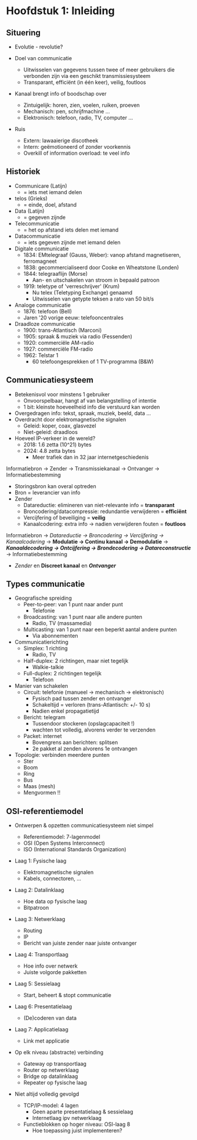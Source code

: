 # Hoofdstuk 1: Inleiding

## Situering

* Evolutie - revolutie?

* Doel van communicatie
    * Uitwisselen van gegevens tussen twee of meer gebruikers die verbonden zijn via een geschikt transmissiesysteem
    * Transparant, efficiënt (in één keer), veilig, foutloos

* Kanaal brengt info of boodschap over
    * Zintuigelijk: horen, zien, voelen, ruiken, proeven
    * Mechanisch: pen, schrijfmachine ...
    * Elektronisch: telefoon, radio, TV, computer ...

* Ruis
    * Extern: lawaaierige discotheek
    * Intern: geëmotioneerd of zonder voorkennis
    * Overkill of information overload: te veel info

## Historiek

* Communicare (Latijn)
    * = iets met iemand delen
* telos (Grieks)
    * = einde, doel, afstand
* Data (Latijn)
    * = gegeven zijnde
* Telecommunicatie
    * = het op afstand iets delen met iemand
* Datacommunicatie
    * = iets gegeven zijnde met iemand delen
* Digitale communicatie
    * 1834: EMtelegraaf (Gauss, Weber): vanop afstand magnetiseren, ferromagneet
    * 1838: gecommercialiseerd door Cooke en Wheatstone (Londen)
    * 1844: telegraaflijn (Morse)
        * Aan- en uitschakelen van stroom in bepaald patroon
    * 1919: teletype of 'verreschrijver' (Krum)
        * Nu telex (Teletyping Exchange) genaamd
        * Uitwisselen van getypte teksen a rato van 50 bit/s
* Analoge communicatie
    * 1876: telefoon (Bell)
    * Jaren '20 vorige eeuw: telefooncentrales
* Draadloze communicatie
    * 1900: trans-Atlantisch (Marconi)
    * 1905: spraak & muziek via radio (Fessenden)
    * 1920: commerciële AM-radio
    * 1927: commerciële FM-radio
    * 1962: Telstar 1
        * 60 telefoongesprekken of 1 TV-programma (B&W)

## Communicatiesysteem

* Betekenisvol voor minstens 1 gebruiker
    * Onvoorspelbaar, hangt af van belangstelling of intentie
    * 1 bit: kleinste hoeveelheid info die verstuurd kan worden
* Overgedragen info: tekst, spraak, muziek, beeld, data ...
* Overdracht door elektromagnetische signalen
    * Geleid: koper, coax, glasvezel
    * Niet-geleid: draadloos
* Hoeveel IP-verkeer in de wereld?
    * 2018: 1.6 zetta (10^21) bytes
    * 2024: 4.8 zetta bytes
        * Meer trafiek dan in 32 jaar internetgeschiedenis

Informatiebron -> Zender -> Transmissiekanaal -> Ontvanger -> Informatiebestemming

* Storingsbron kan overal optreden
* Bron = leverancier van info
* Zender
    * Datareductie: elimineren van niet-relevante info = **transparant**
    * Broncodering/datacompressie: redundantie verwijderen = **efficiënt**
    * Vercijfering of beveiliging = **veilig**
    * Kanaalcodering: extra info -> nadien verwijderen fouten = **foutloos**

Informatiebron -> *Datareductie -> Broncodering -> Vercijfering -> Kanaalcodering* -> **Modulatie -> Continu kanaal -> Demodulatie** -> ***Kanaaldecodering -> Ontcijfering -> Brondecodering -> Datareconstructie*** -> Informatiebestemming

* *Zender* en **Discreet kanaal** en ***Ontvanger***

## Types communicatie

* Geografische spreiding
    * Peer-to-peer: van 1 punt naar ander punt
        * Telefonie
    * Broadcasting: van 1 punt naar alle andere punten
        * Radio, TV (massamedia)
    * Multicasting: van 1 punt naar een beperkt aantal andere punten
        * Via abonnementen
* Communicatierichting
    * Simplex: 1 richting
        * Radio, TV
    * Half-duplex: 2 richtingen, maar niet tegelijk
        * Walkie-talkie
    * Full-duplex: 2 richtingen tegelijk
        * Telefoon
* Manier van schakelen
    * Circuit: telefonie (manueel -> mechanisch -> elektronisch)
        * Fysisch pad tussen zender en ontvanger
        * Schakeltijd = verloren (trans-Atlantisch: +/- 10 s)
        * Nadien enkel propagatietijd
    * Bericht: telegram
        * Tussendoor stockeren (opslagcapaciteit !)
        * wachten tot volledig, alvorens verder te verzenden
    * Packet: internet
        * Bovengrens aan berichten: splitsen
        * 2e pakket al zenden alvorens 1e ontvangen
* Topologie: verbinden meerdere punten
    * Ster
    * Boom
    * Ring
    * Bus
    * Maas (mesh)
    * Mengvormen !!

## OSI-referentiemodel

* Ontwerpen & opzetten communicatiesysteem niet simpel
    * Referentiemodel: 7-lagenmodel
    * OSI (Open Systems Interconnect)
    * ISO (International Standards Organization)

* Laag 1: Fysische laag
    * Elektromagnetische signalen
    * Kabels, connectoren, ...
* Laag 2: Datalinklaag
    * Hoe data op fysische laag
    * Bitpatroon
* Laag 3: Netwerklaag
    * Routing
    * IP
    * Bericht van juiste zender naar juiste ontvanger
* Laag 4: Transportlaag
    * Hoe info over netwerk
    * Juiste volgorde pakketten
* Laag 5: Sessielaag
    * Start, beheert & stopt communicatie
* Laag 6: Presentatielaag
    * (De)coderen van data
* Laag 7: Applicatielaag
    * Link met applicatie

* Op elk niveau (abstracte) verbinding
    * Gateway op transportlaag
    * Router op netwerklaag
    * Bridge op datalinklaag
    * Repeater op fysische laag
* Niet altijd volledig gevolgd
    * TCP/IP-model: 4 lagen
        * Geen aparte presentatielaag & sessielaag
        * Internetlaag ipv netwerklaag
    * Functieblokken op hoger niveau: OSI-laag 8
        * Hoe toepassing juist implementeren?
